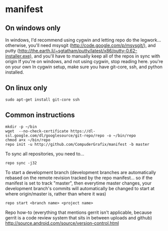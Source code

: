 manifest
========

On windows only
---------------
In windows, I'd recommend using cygwin and letting repo do the legwork... otherwise, you'll need msysgit (http://code.google.com/p/msysgit/), and putty (http://the.earth.li/~sgtatham/putty/latest/x86/putty-0.62-installer.exe), and you'll have to manually keep all of the repos in sync with origin
If you're on windows, and not using cygwin, stop reading here. you're on your own
In cygwin setup, make sure you have git-core, ssh, and python installed.

On linux only
-------------
    sudo apt-get install git-core ssh

Common instructions
-------------------
    mkdir -p ~/bin
    wget  --no-check-certificate https://dl-ssl.google.com/dl/googlesource/git-repo/repo -o ~/bin/repo
    chmod a+x ~/bin/repo
    repo init -u http://github.com/CompuderGrafix/manifest -b master

To sync all repositories, you need to...

    repo sync -j32
    
To start a development branch (development branches are automatically rebased on the remote revision tracked by the repo manifest... so if the manifest is set to track "master", then everytime master changes, your development branch's commits will automatically be changed to start at where origin/master is, rather than where it was)

    repo start <branch name> <project name>


Repo how-to (everything that mentions gerrit isn't applicable, because gerrit is a code review system that sits in between uploads and github)
http://source.android.com/source/version-control.html
